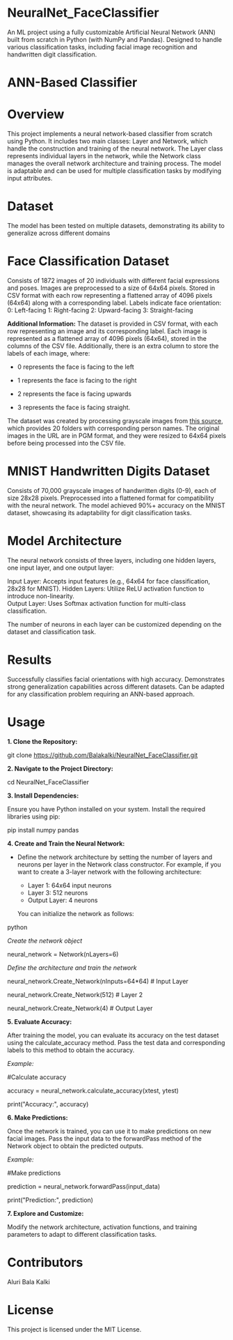 # NeuralNet_FaceClassifier
 An ML project using a fully customizable Artificial Neural Network (ANN) built from scratch in Python (with NumPy and Pandas). Designed to handle various classification tasks, including facial image recognition and handwritten digit classification.


# ANN-Based Classifier
# Overview
 This project implements a neural network-based classifier from scratch using Python. It includes two main classes: Layer and Network, which handle the construction and training of the neural network. The Layer class represents individual layers in the network, while the Network class manages the overall network architecture and training process. The model is adaptable and can be used for multiple classification tasks by modifying input attributes.


# Dataset

 The model has been tested on multiple datasets, demonstrating its ability to generalize across different domains

# Face Classification Dataset

Consists of 1872 images of 20 individuals with different facial expressions and poses.
Images are preprocessed to a size of 64x64 pixels.
Stored in CSV format with each row representing a flattened array of 4096 pixels (64x64) along with a corresponding label.
Labels indicate face orientation:
0: Left-facing
1: Right-facing
2: Upward-facing
3: Straight-facing

**Additional Information:**
 The dataset is provided in CSV format, with each row representing an image and its corresponding label. Each image is represented as a flattened array of 4096 pixels (64x64), stored in the columns of the CSV file. Additionally, there is an extra column to store the labels of each image, where:

- 0 represents the face is facing to the left

- 1 represents the face is facing to the right
 
- 2 represents the face is facing upwards
 
- 3 represents the face is facing straight.


The dataset was created by processing grayscale images from [this source](https://www.cs.cmu.edu/afs/cs.cmu.edu/project/theo-8/faceimages/faces), which provides 20 folders with corresponding person names. The original images in the URL are in PGM format, and they were resized to 64x64 pixels before being processed into the CSV file.

# MNIST Handwritten Digits Dataset
Consists of 70,000 grayscale images of handwritten digits (0-9), each of size 28x28 pixels.
Preprocessed into a flattened format for compatibility with the neural network.
The model achieved 90%+ accuracy on the MNIST dataset, showcasing its adaptability for digit classification tasks.

# Model Architecture
The neural network consists of three layers, including one hidden layers, one input layer, and one output layer:

Input Layer: Accepts input features (e.g., 64x64 for face classification, 28x28 for MNIST).
Hidden Layers: Utilize ReLU activation function to introduce non-linearity.                    
Output Layer: Uses Softmax activation function for multi-class classification.

The number of neurons in each layer can be customized depending on the dataset and classification task.

# Results

Successfully classifies facial orientations with high accuracy.
Demonstrates strong generalization capabilities across different datasets.
Can be adapted for any classification problem requiring an ANN-based approach.

# Usage
**1. Clone the Repository:**
   
 git clone https://github.com/Balakalki/NeuralNet_FaceClassifier.git

**2. Navigate to the Project Directory:**
   
 cd NeuralNet_FaceClassifier

**3. Install Dependencies:**
   
 Ensure you have Python installed on your system. Install the required libraries using pip:

 pip install numpy pandas

**4. Create and Train the Neural Network:**
   
- Define the network architecture by setting the number of layers and neurons per layer in the Network class constructor. For example, if you want to create a 3-layer network with the following architecture:

  - Layer 1: 64x64 input neurons
  - Layer 3: 512 neurons
  - Output Layer: 4 neurons

  You can initialize the network as follows:
  
 python
 
 *Create the network object*
 
 neural_network = Network(nLayers=6)
 
 *Define the architecture and train the network*
 
 neural_network.Create_Network(nInputs=64*64) # Input Layer
 
 neural_network.Create_Network(512)   # Layer 2
 
 neural_network.Create_Network(4)     # Output Layer
  


**5. Evaluate Accuracy:**

 After training the model, you can evaluate its accuracy on the test dataset using the calculate_accuracy method. Pass the test data and corresponding labels to this method to obtain the accuracy.

 *Example:*

 #Calculate accuracy

 accuracy = neural_network.calculate_accuracy(xtest, ytest)

 print("Accuracy:", accuracy)


**6. Make Predictions:**

 Once the network is trained, you can use it to make predictions on new facial images. Pass the input data to the forwardPass method of the Network object to obtain the predicted outputs.

 *Example:*

 #Make predictions

 prediction = neural_network.forwardPass(input_data)

 print("Prediction:", prediction)


**7. Explore and Customize:**

 Modify the network architecture, activation functions, and training parameters to adapt to different classification tasks.


# Contributors
Aluri Bala Kalki

# License
This project is licensed under the MIT License.

